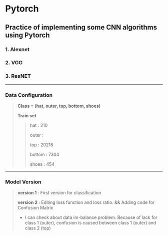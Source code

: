 # Pytorch
## Practice of implementing some CNN algorithms using Pytorch

### 1. Alexnet
### 2. VGG
### 3. ResNET
------------
### Data Configuration

> **Class = (hat, outer, top, bottom, shoes)**
> 
> **Train set**
>> hat : 210
>> 
>> outer : 
>> 
>> top : 20218
>> 
>> bottom : 7304
>> 
>> shoes : 454

------------
### Model Version

> **version 1** : First version for classification
> 
> **version 2** : Editing loss function and loss ratio. && Adding code for Confusion Matrix    
> * I can check about data im-balance problem. Because of lack for class 1 (outer), confusion is caused between class 1 (outer) and class 2 (top)
